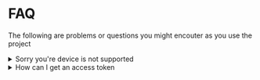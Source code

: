 # FAQ

The following are problems or questions you might encouter as you use the project

<details>
<summary>Sorry you're device is not supported</summary>

<br>

These happens when you use a device which isn't a desktop, laptop etc. This is because you need a device which can access the developer tools

<br>

**PS:** To acces the developer tools use the shortcut `F12` or `Ctrl+Shift+I`

</details>

<details>
<summary>How can I get an access token</summary>

<br>

1. Login with your account from <https://discord.com/login>
2. Open the developer tools (`F12` or `Ctrl+Shift+I`) and switch to the `Console` tab
3. To grab the token, run the following command

<br>

```javascript
(webpackChunkdiscord_app.push([
  [""],
  {},
  (e) => {
    m = [];
    for (let c in e.c) m.push(e.c[c]);
  },
]),
m)
  .find((m) => m?.exports?.default?.getToken !== void 0)
  .exports.default.getToken();
```

</details>
